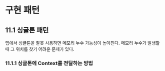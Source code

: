 # 구현 패턴
## 11.1 싱글톤 패턴
앱에서 싱글톤을 잘못 사용하면 메모리 누수 가능성이 높아진다. 메모리 누수가 발생할 때 그 위치를 찾기 어려운 문제가 있다.

### 11.1.1 싱글톤에 Context를 전달하는 방법
